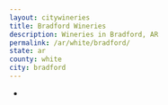 ```yaml
---
layout: citywineries
title: Bradford Wineries
description: Wineries in Bradford, AR
permalink: /ar/white/bradford/
state: ar
county: white
city: bradford
---
```

-
